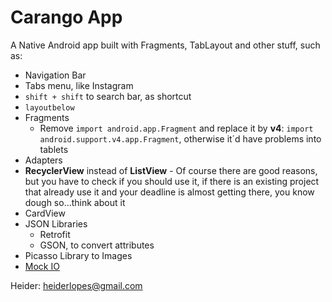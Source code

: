 # Carango App

A Native Android app built with Fragments, TabLayout and other stuff, such as:

- Navigation Bar
- Tabs menu, like Instagram
- `shift + shift` to search bar, as shortcut
- `layoutbelow`
- Fragments
    - Remove `import android.app.Fragment` and replace it by **v4**: `import android.support.v4.app.Fragment`, otherwise it´d have problems into tablets
- Adapters
- **RecyclerView** instead of **ListView** - Of course there are good reasons, but you have to check if you should use it, if there is an existing project that already use it and your deadline is almost getting there, you know dough so...think about it
- CardView
- JSON Libraries
    - Retrofit
    - GSON, to convert attributes
- Picasso Library to Images
- [Mock IO](http://www.mocky.io/)

Heider: heiderlopes@gmail.com